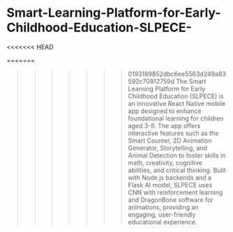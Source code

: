 # Smart-Learning-Platform-for-Early-Childhood-Education-SLPECE-
<<<<<<< HEAD

=======
>>>>>>> 0193189852dbc6ee5563d249a83592c70812759d
The Smart Learning Platform for Early Childhood Education (SLPECE) is an innovative React Native mobile app designed to enhance foundational learning for children aged 3-8. The app offers interactive features such as the Smart Counter, 2D Animation Generator, Storytelling, and Animal Detection to foster skills in math, creativity, cognitive abilities, and critical thinking. Built with Node.js backends and a Flask AI model, SLPECE uses CNN with reinforcement learning and DragonBone software for animations, providing an engaging, user-friendly educational experience.
